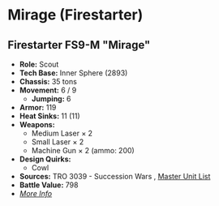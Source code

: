 # Mirage (Firestarter) 

## Firestarter FS9-M "Mirage" 

- **Role:** Scout 
- **Tech Base:** Inner Sphere (2893) 
- **Chassis:** 35 tons 
- **Movement:** 6 / 9 
  - **Jumping:** 6 
- **Armor:** 119 
- **Heat Sinks:** 11 (11) 
- **Weapons:** 
  - Medium Laser × 2 
  - Small Laser × 2 
  - Machine Gun × 2 (ammo: 200) 
- **Design Quirks:** 
  - Cowl 
- **Sources:** TRO 3039 - Succession Wars , [Master Unit List](http://masterunitlist.info/Unit/Details/1098) 
- **Battle Value:** 798 
- [*More Info*](firestarter/firestarter_fs9-m.md) 

